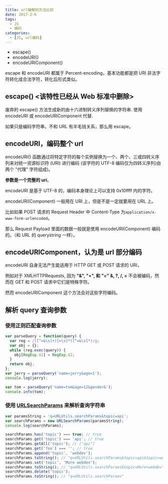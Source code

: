 ```yaml
---
title: url编解码方法比较
date: 2017-2-6
tags:
  - JS
  - 编码
categories:
  - [JS, url编码]
---
```


- escape()
- encodeURI()
- encodeURIComponent()

escape 和 encodeURI 都属于 Percent-encoding，基本功能都是把 URI 非法字符转化成合法字符，转化后形式类似。

## escape() <该特性已经从 Web 标准中删除>

废弃的 escape() 方法生成新的由十六进制转义序列替换的字符串. 使用 encodeURI 或 encodeURIComponent 代替.

如果只是编码字符串，不和 URL 有半毛钱关系，那么用 escape。

## encodeURI，编码整个 url

encodeURI() 函数通过将特定字符的每个实例替换为一个、两个、三或四转义序列来对统一资源标识符 (URI) 进行编码 (该字符的 UTF-8 编码仅为四转义序列)由两个 "代理" 字符组成)。

**参数是一个完整的 uri**。

encodeURI 是基于 UTF-8 的，编码本身理论上可以支持 0x10ffff 内的字符。

encodeURI(Component) 一般用在 URI 上，但是不是一定就要用在 URL 上。

比如如果 POST 请求的 Request Header 中 Content-Type 为`application/x-www-form-urlencoded`。

那么 Request Payload 里面的数据一般就是使用 encodeURI(Component) 编码的。（和 URL 的 querystring 一样）。

## encodeURIComponent，认为是 url 部分编码

encodeURI 自身无法产生能适用于 HTTP GET 或 POST 请求的 URI，

例如对于 XMLHTTPRequests, 因为 **"&", "+", 和 "=" &, ?, /, =** 不会被编码，然而在 GET 和 POST 请求中它们是特殊字符。

然而 encodeURIComponent 这个方法会对这些字符编码。

## 解析 query 查询参数

### 使用正则匹配查询参数

```js
var parseQuery = function(query) {
  var reg = /([^=&\s]+)[=\s]*([^=&\s]*)/g;
  var obj = {};
  while (reg.exec(query)) {
    obj[RegExp.$1] = RegExp.$2;
  }
  return obj;
};
var jerry = parseQuery('name=jerry&age=1');
console.log(jerry);

var tom = parseQuery('name=tom&age=12&gender&');
console.info(tom);
```

### 使用 [URLSearchParams](https://developer.mozilla.org/en-US/docs/Web/API/URLSearchParams) 来解析查询字符串

```js
var paramsString = 'q=URLUtils.searchParams&topic=api';
var searchParams = new URLSearchParams(paramsString);
console.log(searchParams);

searchParams.has('topic') === true; // true
searchParams.get('topic') === 'api'; // true
searchParams.getAll('topic'); // ["api"]
searchParams.get('foo') === ''; // true
searchParams.append('topic', 'webdev');
searchParams.toString(); // "q=URLUtils.searchParams&topic=api&topic=webdev"
searchParams.set('topic', 'More webdev');
searchParams.toString(); // "q=URLUtils.searchParams&topic=More+webdev"
searchParams.delete('topic');
searchParams.toString(); // "q=URLUtils.searchParams"
```
